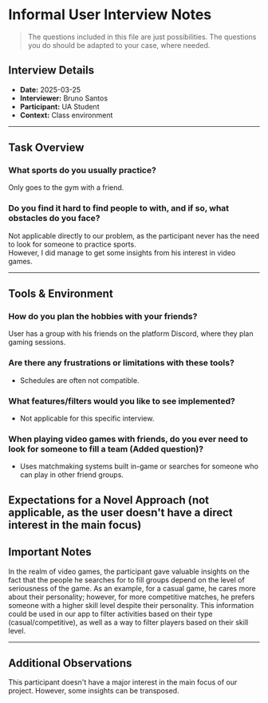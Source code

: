# Informal User Interview Notes 

> 	The questions included in this file are just possibilities. The questions you do should be adapted to your case, where needed.

## Interview Details 
- **Date:** 2025-03-25 
- **Interviewer:** Bruno Santos 
- **Participant:** UA Student 
- **Context:** Class environment
- --- 
## Task Overview 


### What sports do you usually practice?  
Only goes to the gym with a friend.

### Do you find it hard to find people to <PRACTICE-SPORT> with, and if so, what obstacles do you face?  
Not applicable directly to our problem, as the participant never has the need to look for someone to practice sports.  
However, I did manage to get some insights from his interest in video games.

---

## Tools & Environment 

### How do you plan the hobbies with your friends?  
User has a group with his friends on the platform Discord, where they plan gaming sessions.

### Are there any frustrations or limitations with these tools?  
- Schedules are often not compatible.

### What features/filters would you like to see implemented?  
- Not applicable for this specific interview.

### When playing video games with friends, do you ever need to look for someone to fill a team (Added question)?  
- Uses matchmaking systems built in-game or searches for someone who can play in other friend groups.

## Expectations for a Novel Approach (not applicable, as the user doesn't have a direct interest in the main focus)

## Important Notes  
In the realm of video games, the participant gave valuable insights on the fact that the people he searches for to fill groups depend on the level of seriousness of the game. As an example, for a casual game, he cares more about their personality; however, for more competitive matches, he prefers someone with a higher skill level despite their personality. This information could be used in our app to filter activities based on their type (casual/competitive), as well as a way to filter players based on their skill level.

---

## Additional Observations  
This participant doesn't have a major interest in the main focus of our project. However, some insights can be transposed.